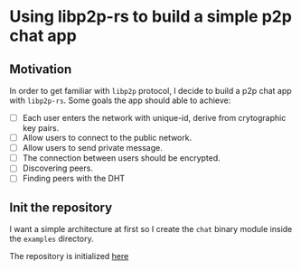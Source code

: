 # Using libp2p-rs to build a simple p2p chat app

## Motivation
In order to get familiar with `libp2p` protocol, I decide to build a p2p chat app with `libp2p-rs`. Some goals the app should able to achieve:
- [ ] Each user enters the network with unique-id, derive from crytographic key pairs.
- [ ] Allow users to connect to the public network.
- [ ] Allow users to send private message.
- [ ] The connection between users should be encrypted.
- [ ] Discovering peers.
- [ ] Finding peers with the DHT

## Init the repository
I want a simple architecture at first so I create the `chat` binary module inside the `examples` directory.

The repository is initialized [here](https://github.com/quangkeu95/libp2p-learner/commit/bddf28e28a5ecba39e4209e1311efd763643035c)




